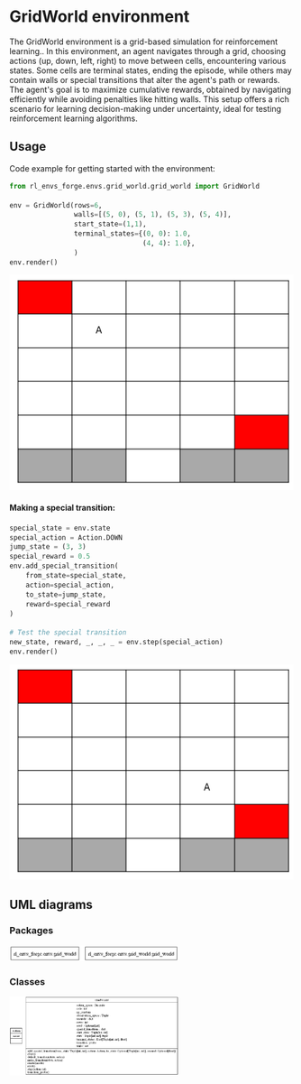 # GridWorld environment 

The GridWorld environment is a grid-based simulation for reinforcement learning.. In this environment, an agent navigates through a grid, choosing actions (up, down, left, right) to move between cells, encountering various states. Some cells are terminal states, ending the episode, while others may contain walls or special transitions that alter the agent's path or rewards. The agent's goal is to maximize cumulative rewards, obtained by navigating efficiently while avoiding penalties like hitting walls. This setup offers a rich scenario for learning decision-making under uncertainty, ideal for testing reinforcement learning algorithms.


## Usage

Code example for getting started with the environment:

```python
from rl_envs_forge.envs.grid_world.grid_world import GridWorld

env = GridWorld(rows=6, 
                walls=[(5, 0), (5, 1), (5, 3), (5, 4)],
                start_state=(1,1),
                terminal_states={(0, 0): 1.0,
                                 (4, 4): 1.0},
                )
env.render()
```

![GridWorld render default](../../../docs/figures/grid_world/default.png)

#### Making a special transition:

```python
special_state = env.state 
special_action = Action.DOWN
jump_state = (3, 3)
special_reward = 0.5
env.add_special_transition(
    from_state=special_state, 
    action=special_action, 
    to_state=jump_state, 
    reward=special_reward
)

# Test the special transition
new_state, reward, _, _, _ = env.step(special_action)
env.render()
```

![GridWorld render default](../../../docs/figures/grid_world/special_transition.png)

## UML diagrams

### Packages

<img src="../../../docs/diagrams/grid_world/packages_grid_world.png" alt="Pakages UML" width="300">

### Classes

<img src="../../../docs/diagrams/grid_world/classes_grid_world.png" alt="Classes UML" width="300">
